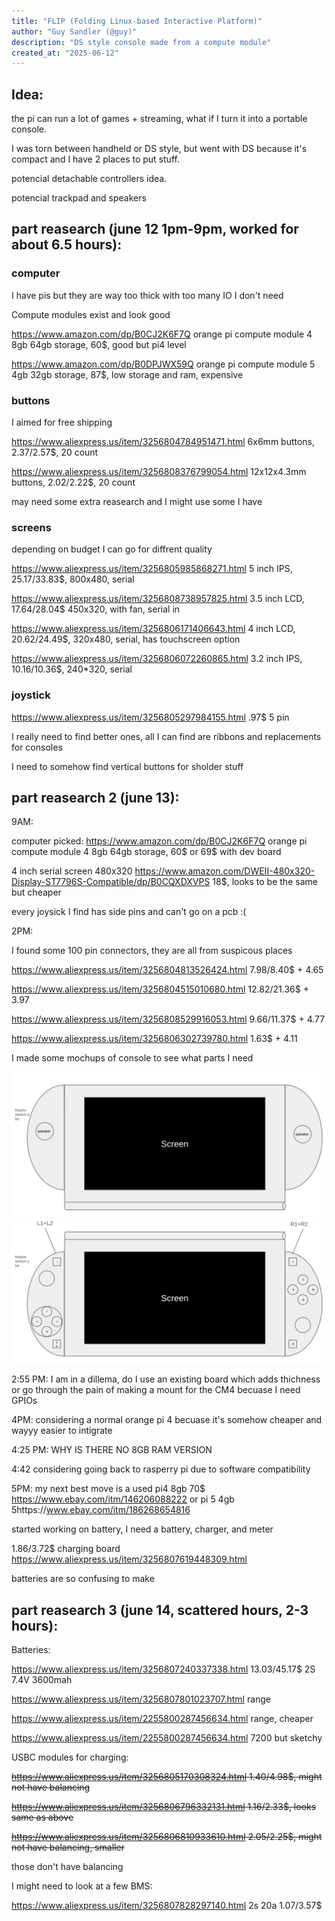 ```yaml
---
title: "FLIP (Folding Linux-based Interactive Platform)"
author: "Guy Sandler (@guy)"
description: "DS style console made from a compute module"
created_at: "2025-06-12"
---
```


## Idea:

the pi can run a lot of games + streaming, what if I turn it into a portable console.

I was torn between handheld or DS style, but went with DS because it's compact and I have 2 places to put stuff.

potencial detachable controllers idea.

potencial trackpad and speakers

## part reasearch (june 12 1pm-9pm, worked for about 6.5 hours):

### computer
I have pis but they are way too thick with too many IO I don't need

Compute modules exist and look good

https://www.amazon.com/dp/B0CJ2K6F7Q orange pi compute module 4 8gb 64gb storage, 60$, good but pi4 level

https://www.amazon.com/dp/B0DPJWX59Q orange pi compute module 5 4gb 32gb storage, 87$, low storage and ram, expensive

### buttons
I aimed for free shipping

https://www.aliexpress.us/item/3256804784951471.html 6x6mm buttons, 2.37/2.57$, 20 count

https://www.aliexpress.us/item/3256808376799054.html 12x12x4.3mm buttons, 2.02/2.22$, 20 count

may need some extra reasearch and I might use some I have

### screens
depending on budget I can go for diffrent quality

https://www.aliexpress.us/item/3256805985868271.html 5 inch IPS, 25.17/33.83$, 800x480, serial

https://www.aliexpress.us/item/3256808738957825.html 3.5 inch LCD, 17.64/28.04$ 450x320, with fan, serial in

https://www.aliexpress.us/item/3256806171406643.html 4 inch LCD, 20.62/24.49$, 320x480, serial, has touchscreen option

https://www.aliexpress.us/item/3256806072260865.html 3.2 inch IPS, 10.16/10.36$, 240*320, serial

### joystick
https://www.aliexpress.us/item/3256805297984155.html .97$ 5 pin

I really need to find better ones, all I can find are ribbons and replacements for consoles

I need to somehow find vertical buttons for sholder stuff

## part reasearch 2 (june 13):

9AM:

computer picked: https://www.amazon.com/dp/B0CJ2K6F7Q orange pi compute module 4 8gb 64gb storage, 60$ or 69$ with dev board

4 inch serial screen 480x320 https://www.amazon.com/DWEII-480x320-Display-ST7796S-Compatible/dp/B0CQXDXVPS 18$, looks to be the same but cheaper

every joysick I find has side pins and can't go on a pcb :(

2PM:

I found some 100 pin connectors, they are all from suspicous places

https://www.aliexpress.us/item/3256804813526424.html 7.98/8.40$ + 4.65

https://www.aliexpress.us/item/3256804515010680.html 12.82/21.36$ + 3.97

https://www.aliexpress.us/item/3256808529916053.html 9.66/11.37$ + 4.77

https://www.aliexpress.us/item/3256806302739780.html 1.63$ + 4.11

I made some mochups of console to see what parts I need

![top](/journalimgs/top.png "top")
![bottom](/journalimgs/bottom.png "bottom")

2:55 PM: I am in a dillema, do I use an existing board which adds thichness or go through the pain of making a mount for the CM4 becuase I need GPIOs

4PM: considering a normal orange pi 4 becuase it's somehow cheaper and wayyy easier to intigrate

4:25 PM: WHY IS THERE NO 8GB RAM VERSION

4:42 considering going back to rasperry pi due to software compatibility

5PM: my next best move is a used pi4 8gb 70$ https://www.ebay.com/itm/146206088222 or pi 5 4gb 5https://www.ebay.com/itm/186268654816

started working on battery, I need a battery, charger, and meter

1.86/3.72$ charging board https://www.aliexpress.us/item/3256807619448309.html

batteries are so confusing to make

## part reasearch 3 (june 14, scattered hours, 2-3 hours):

Batteries:

https://www.aliexpress.us/item/3256807240337338.html 13.03/45.17$ 2S 7.4V 3600mah

https://www.aliexpress.us/item/3256807801023707.html range

https://www.aliexpress.us/item/2255800287456634.html range, cheaper

https://www.aliexpress.us/item/2255800287456634.html 7200 but sketchy

USBC modules for charging:

~~https://www.aliexpress.us/item/3256805170308324.html 1.40/4.98$, might not have balancing~~

~~https://www.aliexpress.us/item/3256806796332131.html 1.16/2.33$, looks same as above~~

~~https://www.aliexpress.us/item/3256806810933610.html 2.05/2.25$, might not have balancing, smaller~~

those don't have balancing

I might need to look at a few BMS:

https://www.aliexpress.us/item/3256807828297140.html 2s 20a 1.07/3.57$

